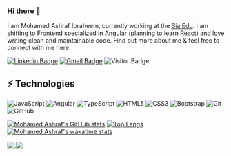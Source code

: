 ### Hi there 👋

I am Mohamed Ashraf Ibraheem, currently working at the [Sia Edu](https://www.sia-world.com/). I am shifting to Frontend specialized in Angular (planning to learn React) and love writing clean and maintainable code. Find out more about me & feel free to connect with me here:

[![Linkedin Badge](https://img.shields.io/badge/-Mohamed-blue?style=flat-square&logo=Linkedin&logoColor=white&link=https://www.linkedin.com/in/mohamedashrafibraheem/)](https://www.linkedin.com/in/mohamedashrafibraheem/)
[![Gmail Badge](https://img.shields.io/badge/-MohamedAshrafIbraheem@gmail.com-c14438?style=flat-square&logo=Gmail&logoColor=white&link=mailto:mohamedashrafibraheem@gmail.com)](mailto:mohamedashrafibraheem@gmail.com) 
![Visitor Badge](https://visitor-badge.laobi.icu/badge?page_id=mohamedashrafibraheem97.mohamedashrafibraheem97)


## ⚡ Technologies

![JavaScript](https://img.shields.io/badge/-JavaScript-black?style=flat-square&logo=javascript)
![Angular](https://img.shields.io/badge/-Angular-red?style=flat-square&logo=angular)
![TypeScript](https://img.shields.io/badge/-TypeScript-black?style=flat-square&logo=typescript)
![HTML5](https://img.shields.io/badge/-HTML5-E34F26?style=flat-square&logo=html5&logoColor=white)
![CSS3](https://img.shields.io/badge/-CSS3-1572B6?style=flat-square&logo=css3)
![Bootstrap](https://img.shields.io/badge/-Bootstrap-563D7C?style=flat-square&logo=bootstrap)
![Git](https://img.shields.io/badge/-Git-black?style=flat-square&logo=git)
![GitHub](https://img.shields.io/badge/-GitHub-181717?style=flat-square&logo=github)

[![Mohamed Ashraf's GitHub stats](https://github-readme-stats.vercel.app/api?username=mohamedashrafibraheem97)](https://github.com/mohamedashrafibraheem97/github-readme-stats&show_icons=true&theme=radical&hide=stars,issues,contribs)
[![Top Langs](https://github-readme-stats.vercel.app/api/top-langs/?username=mohamedashrafibraheem97)](https://github.com/mohamedashrafibraheem97/github-readme-stats&layout=compact&exclude_repo=blogat,SuppliersApp,CMS,VirtualGym,Vidly,buyersStation&hide=c#)
[![Mohamed Ashraf's wakatime stats](https://github-readme-stats.vercel.app/api/wakatime?username=MohamedAshraf97)](https://github.com/mohamedashrafibraheem97/github-readme-stats)


<a href="https://github.com/anuraghazra/github-readme-stats">
  <img align="center" src="https://github-readme-stats.vercel.app/api/pin/?username=anuraghazra&repo=github-readme-stats" />
</a>
<a href="https://github.com/anuraghazra/convoychat">
  <img align="center" src="https://github-readme-stats.vercel.app/api/pin/?username=anuraghazra&repo=convoychat" />
</a>


<!--
**MohamedAshrafIbraheem97/MohamedAshrafIbraheem97** is a ✨ _special_ ✨ repository because its `README.md` (this file) appears on your GitHub profile.

Here are some ideas to get you started:

- 🔭 I’m currently working on Product Ownership
- 🌱 I’m currently learning Angular
- 👯 I’m looking to collaborate on Angular projects
- 🤔 I’m looking for help with ...
- 💬 Ask me about ...
- 📫 How to reach me: ...
- 😄 Pronouns: ...
- ⚡ Fun fact: ...
-->
